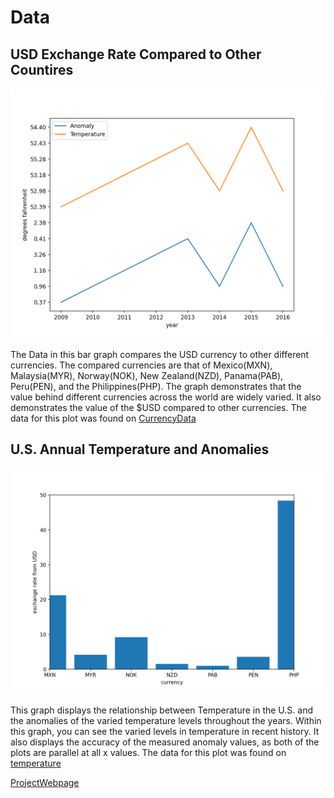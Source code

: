 # Data

## USD Exchange Rate Compared to Other Countires

![temp_graph](climate.png)

The Data in this bar graph compares the USD currency to other different currencies. The compared currencies are that of Mexico(MXN), Malaysia(MYR), Norway(NOK), New Zealand(NZD), Panama(PAB), Peru(PEN), and the Philippines(PHP). The graph demonstrates that the value behind different currencies across the world are widely varied. It also demonstrates the value of the $USD compared to other currencies. The data for this plot was found on [CurrencyData](https://api.exchangerate-api.com/v4/latest/USD)



## U.S. Annual Temperature and Anomalies

![currency_comp](MXN_comparison.png)

This graph displays the relationship between Temperature in the U.S. and the anomalies of the varied temperature levels throughout the years. Within this graph, you can see the varied levels in temperature in recent history. It also displays the accuracy of the measured anomaly values, as both of the plots are parallel at all x values.  The data for this plot was found on [temperature](https://www.ncdc.noaa.gov/cag/national/time-series/110-tavg-ytd-12-1895-2016.json?base_prd=true&begbaseyear=1901&endbaseyear=2000)


[ProjectWebpage](https://github.com/mikeizbicki/cmc-csci040/tree/2020fall/hw_02)